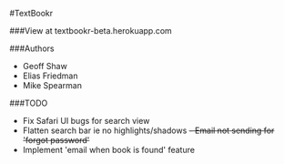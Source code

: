 #TextBookr

###View at textbookr-beta.herokuapp.com

###Authors
- Geoff Shaw
- Elias Friedman
- Mike Spearman

###TODO

- Fix Safari UI bugs for search view
- Flatten search bar ie no highlights/shadows
~~- Email not sending for 'forgot password'~~
- Implement 'email when book is found' feature
